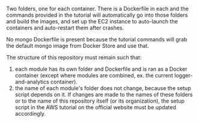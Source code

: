 Two folders, one for each container. There is a Dockerfile in each and the commands provided in the tutorial will automatically go into those folders and build the images, and set up the EC2 instance to auto-launch the containers and auto-restart them after crashes.

No mongo Dockerfile is present because the tutorial commands will grab the default mongo image from Docker Store and use that.

The structure of this repository must remain such that:

1. each module has its own folder and Dockerfile and is ran as a Docker container (except where modules are combined, ex. the current logger-and-analytics container).
2. the name of each module's folder does not change, because the setup script depends on it. If changes are made to the names of these folders or to the name of this repository itself (or its organization), the setup script in the AWS tutorial on the official website must be updated accordingly.

